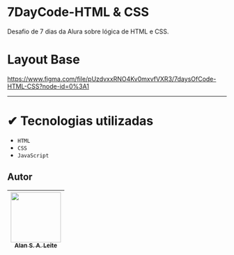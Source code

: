 # 7DayCode-HTML & CSS
Desafio de 7 dias da Alura sobre lógica de HTML e CSS.

# Layout Base
https://www.figma.com/file/pUzdvxxRNO4Kv0mxvfVXR3/7daysOfCode-HTML-CSS?node-id=0%3A1

-------

# ✔ Tecnologias utilizadas
- `HTML`
- `CSS`
- `JavaScript`

## Autor
| [<img src="https://avatars.githubusercontent.com/u/92187976?v=4" width=115><br><sub>Alan S. A. Leite</sub>](https://github.com/araujoleite) |
| :---: |



